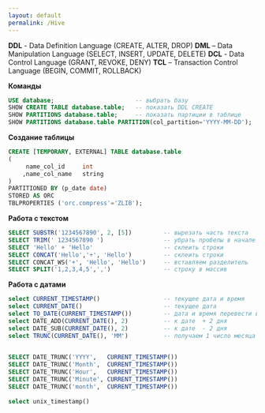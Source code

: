 ```yaml
---
layout: default
permalink: /Hive
---
```

**DDL** - Data Definition Language (CREATE, ALTER, DROP)
**DML** – Data Manipulation Language (SELECT, INSERT, UPDATE, DELETE)
**DCL** - Data Control Language (GRANT, REVOKE, DENY)
**TCL** – Transaction Control Language (BEGIN, COMMIT, ROLLBACK)

**Команды**
```sql
USE database;                       -- выбрать базу
SHOW CREATE TABLE database.table;   -- показать DDL CREATE
SHOW PARTITIONS database.table;     -- показать партиции в таблице
SHOW PARTITIONS database.table PARTITION(col_partition='YYYY-MM-DD');
```

**Создание таблицы**
```sql
CREATE [TEMPORARY, EXTERNAL] TABLE database.table
(
     name_col_id     int
    ,name_col_name   string
) 
PARTITIONED BY (p_date date) 
STORED AS ORC
TBLPROPERTIES ('orc.compress'='ZLIB');
```

**Работа с текстом**
```sql
SELECT SUBSTR('1234567890', 2, [5])         -- вырезать часть текста
SELECT TRIM(' 1234567890 ')                 -- убрать пробелы в начале и конце
SELECT 'Hello' + 'Hello'                    -- склеить строки
SELECT CONCAT('Hello','+', 'Hello')         -- склеить строки
SELECT CONCAT_WS('+', 'Hello', 'Hello')     -- вставляем разделитель
SELECT SPLIT('1,2,3,4,5',',')               -- строку в массив
```

**Работа с датами**
```sql
select CURRENT_TIMESTAMP() 					-- текущее дата и время
select CURRENT_DATE()						-- текущее дата
select TO_DATE(CURRENT_TIMESTAMP())			-- дата и время перевести в дату
select DATE_ADD(CURRENT_DATE(), 2) 			-- к дате  + 2 дня
select DATE_SUB(CURRENT_DATE(), 2)			-- к дате  - 2 дня
select TRUNC(CURRENT_DATE(), 'MM')			-- получаем 1 число месяца

	
SELECT DATE_TRUNC('YYYY', 	CURRENT_TIMESTAMP())
SELECT DATE_TRUNC('Month',	CURRENT_TIMESTAMP())
SELECT DATE_TRUNC('Hour',	CURRENT_TIMESTAMP())
SELECT DATE_TRUNC('Minute',	CURRENT_TIMESTAMP())
SELECT DATE_TRUNC('month',  CURRENT_TIMESTAMP())
    
select unix_timestamp()
```
